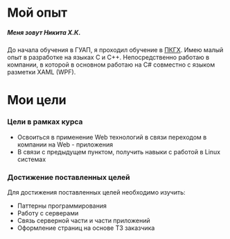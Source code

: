 #  Мой опыт
##### Меня зовут Никита Х.К.

До начала обучения в ГУАП, я проходил обучение в [ПКГХ](https://pkgh.edu.ru/). Имею малый опыт в разработке на языках C и C++.
Непосредственно работаю в компании, в которой в основном работаю на C# совместно с языком разметки XAML (WPF).

#  Мои цели
### Цели в рамках курса
+ Освоиться в применение Web технологий в связи переходом в компании на Web - приложения
+ В связи с предыдущем пунктом, получить навыки с работой в Linux системах

### Достижение поставленных целей
Для достижения поставленных целей необходимо изучить:
+ Паттерны программирования
+ Работу с серверами
+ Связь серверной части и части приложений
+ Оформление страниц на основе ТЗ заказчика
